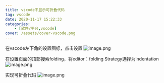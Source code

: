 ```yaml
---
title: vscode不显示可折叠代码
tag: vscode
date: 2020-11-17 15:22:33
categories: 
    - [软件/平台,vscode]
cover: /assets/cover-vscode.png
---
```

在vscode左下角的设置图标，点击设置
![image.png](1.png)

在设置页面的顶部搜索folding，将editor：folding Strategy选择为indentation
![image.png](2.png)

实现可折叠代码
![image.png](3.png)
